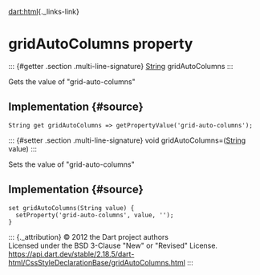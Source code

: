 [dart:html](../../dart-html/dart-html-library){._links-link}

gridAutoColumns property
========================

::: {#getter .section .multi-line-signature}
[String](../../dart-core/string-class) gridAutoColumns
:::

Gets the value of \"grid-auto-columns\"

Implementation {#source}
--------------

``` {.language-dart data-language="dart"}
String get gridAutoColumns => getPropertyValue('grid-auto-columns');
```

::: {#setter .section .multi-line-signature}
void gridAutoColumns=([String](../../dart-core/string-class) value)
:::

Sets the value of \"grid-auto-columns\"

Implementation {#source}
--------------

``` {.language-dart data-language="dart"}
set gridAutoColumns(String value) {
  setProperty('grid-auto-columns', value, '');
}
```

::: {._attribution}
© 2012 the Dart project authors\
Licensed under the BSD 3-Clause \"New\" or \"Revised\" License.\
<https://api.dart.dev/stable/2.18.5/dart-html/CssStyleDeclarationBase/gridAutoColumns.html>
:::
